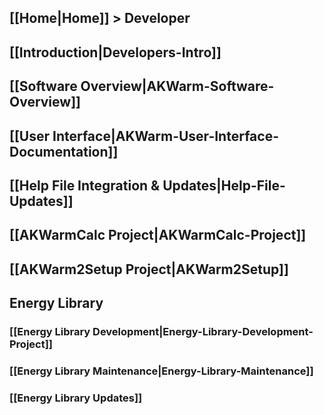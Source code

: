 ## [[Home|Home]] > Developer

## [[Introduction|Developers-Intro]]

## [[Software Overview|AKWarm-Software-Overview]]

## [[User Interface|AKWarm-User-Interface-Documentation]]

## [[Help File Integration & Updates|Help-File-Updates]]

## [[AKWarmCalc Project|AKWarmCalc-Project]]

## [[AKWarm2Setup Project|AKWarm2Setup]]

## Energy Library

### [[Energy Library Development|Energy-Library-Development-Project]]

### [[Energy Library Maintenance|Energy-Library-Maintenance]]

### [[Energy Library Updates]]